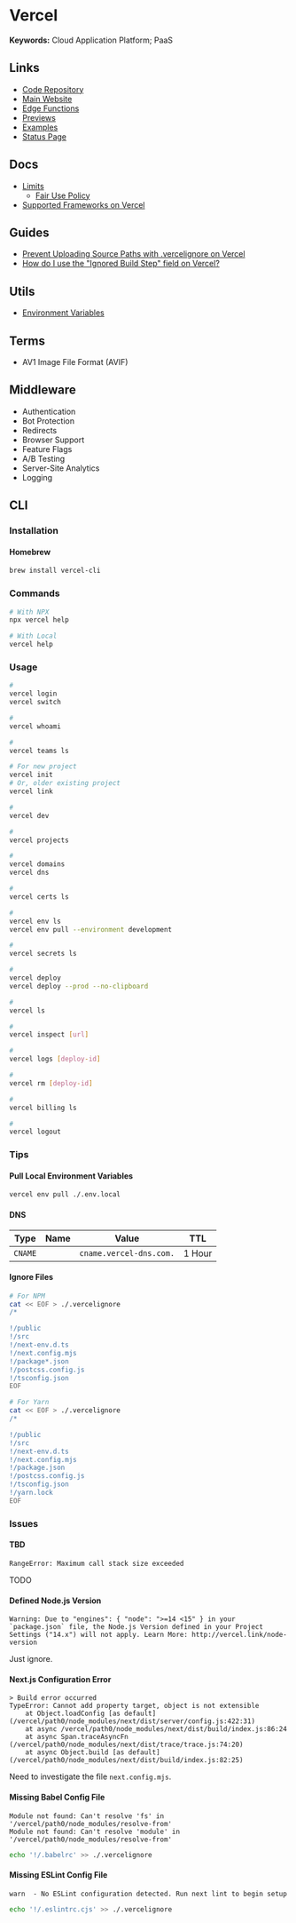 # Vercel

<!--
{
  "$schema": "https://openapi.vercel.sh/vercel.json",
}
-->

<!--
https://vercel.com/analytics
https://vercel.com/edge
https://vercel.com/live
https://vercel.com/docs/concepts/deployments/checks
https://github.com/vercel/next-rsc-demo
https://github.com/vercel/nextjs-subscription-payments
https://edge-mug.vercel.app/edge
https://github.com/kovacsmarkakos/hacker-news-next
https://github.com/leerob/esm

https://epic-course-platform.vercel.app/
-->

**Keywords:** Cloud Application Platform; PaaS

## Links

- [Code Repository](https://github.com/vercel/vercel)
- [Main Website](https://vercel.com)
- [Edge Functions](https://vercel.com/features/edge-functions)
- [Previews](https://vercel.com/features/previews#checks)
- [Examples](https://github.com/vercel/examples)
- [Status Page](https://vercel-status.com)

## Docs

- [Limits](https://vercel.com/docs/concepts/limits/overview)
  - [Fair Use Policy](https://vercel.com/docs/concepts/limits/fair-use-policy)
- [Supported Frameworks on Vercel](https://vercel.com/docs/frameworks)

## Guides

- [Prevent Uploading Source Paths with .vercelignore on Vercel](https://vercel.com/guides/prevent-uploading-sourcepaths-with-vercelignore)
- [How do I use the "Ignored Build Step" field on Vercel?](https://vercel.com/support/articles/how-do-i-use-the-ignored-build-step-field-on-vercel)

## Utils

- [Environment Variables](https://vevd.vercel.app)

## Terms

- AV1 Image File Format (AVIF)

## Middleware

- Authentication
- Bot Protection
- Redirects
- Browser Support
- Feature Flags
- A/B Testing
- Server-Site Analytics
- Logging

<!-- ##

- No Cold Boots
- Deploy Globally
- Support Streaming
-->

<!-- ##

- Server-Side Streaming
- React Server Components
-->

<!-- ## Supported Frameworks

Angular
Astro
Blitz.js (Legacy)
Brunch
Create React App
Docusaurus (v1)
Docusaurus (v2)
Dojo
Eleventy
Ember.js
Gatsby.js
Gridsome
Hexo
Hugo
Hydrogen (v1)
Ionic Angular
Ionic React
Jekyll
Middleman
Next.js
Nuxt.js
Parcel
Polymer
Preact
RedwoodJS
Remix
Saber
Sanity
Sapper
Scully
SolidStart
Stencil
Storybook
Svelte
SvelteKit (v0)
SvelteKit (v1)
UmiJS
Vite
VitePress
Vue.js
VuePress
Zola
Other -->

## CLI

### Installation

#### Homebrew

```sh
brew install vercel-cli
```

### Commands

```sh
# With NPX
npx vercel help

# With Local
vercel help
```

### Usage

```sh
#
vercel login
vercel switch

#
vercel whoami

#
vercel teams ls

# For new project
vercel init
# Or, older existing project
vercel link

#
vercel dev

#
vercel projects

#
vercel domains
vercel dns

#
vercel certs ls

#
vercel env ls
vercel env pull --environment development

#
vercel secrets ls

#
vercel deploy
vercel deploy --prod --no-clipboard

#
vercel ls

#
vercel inspect [url]

#
vercel logs [deploy-id]

#
vercel rm [deploy-id]

#
vercel billing ls

#
vercel logout
```

### Tips

<!-- #### Ignore Build Step

git diff --quiet HEAD^ HEAD ./ -->

#### Pull Local Environment Variables

```sh
vercel env pull ./.env.local
```

#### DNS

<!--
assets
signatures
-->

| Type    | Name | Value                   | TTL    |
| ------- | ---- | ----------------------- | ------ |
| `CNAME` |      | `cname.vercel-dns.com.` | 1 Hour |

#### Ignore Files

```sh
# For NPM
cat << EOF > ./.vercelignore
/*

!/public
!/src
!/next-env.d.ts
!/next.config.mjs
!/package*.json
!/postcss.config.js
!/tsconfig.json
EOF

# For Yarn
cat << EOF > ./.vercelignore
/*

!/public
!/src
!/next-env.d.ts
!/next.config.mjs
!/package.json
!/postcss.config.js
!/tsconfig.json
!/yarn.lock
EOF
```

### Issues

#### TBD

```log
RangeError: Maximum call stack size exceeded
```

TODO

#### Defined Node.js Version

```log
Warning: Due to "engines": { "node": ">=14 <15" } in your `package.json` file, the Node.js Version defined in your Project Settings ("14.x") will not apply. Learn More: http://vercel.link/node-version
```

Just ignore.

#### Next.js Configuration Error

```log
> Build error occurred
TypeError: Cannot add property target, object is not extensible
    at Object.loadConfig [as default] (/vercel/path0/node_modules/next/dist/server/config.js:422:31)
    at async /vercel/path0/node_modules/next/dist/build/index.js:86:24
    at async Span.traceAsyncFn (/vercel/path0/node_modules/next/dist/trace/trace.js:74:20)
    at async Object.build [as default] (/vercel/path0/node_modules/next/dist/build/index.js:82:25)
```

Need to investigate the file `next.config.mjs`.

#### Missing Babel Config File

```log
Module not found: Can't resolve 'fs' in '/vercel/path0/node_modules/resolve-from'
Module not found: Can't resolve 'module' in '/vercel/path0/node_modules/resolve-from'
```

```sh
echo '!/.babelrc' >> ./.vercelignore
```

#### Missing ESLint Config File

```log
warn  - No ESLint configuration detected. Run next lint to begin setup
```

```sh
echo '!/.eslintrc.cjs' >> ./.vercelignore
```

<!--
"cleanUrls": true,
"trailingSlash": false,
"headers": [
  {
    "source": "/(.*)",
    "headers": [
      {
        "key": "Cache-Control",
        "value": "public, max-age=864000"
      }
    ]
  }
],
-->

<!--
    {
      "src": "/(.+)(woff|woff2)",
      "headers": { "cache-control": "public, max-age=31536000, immutable" }
    },
-->

<!--
    {
      "src": "/(.+)(ico|jpg|gif|png|svg|webp|css|js)",
      "headers": { "cache-control": "public, max-age=604800, immutable" }
    },

    { "handle": "filesystem" },
    { "src": "/(.*)", "status": 404, "dest": "/public/404.html" }
-->

